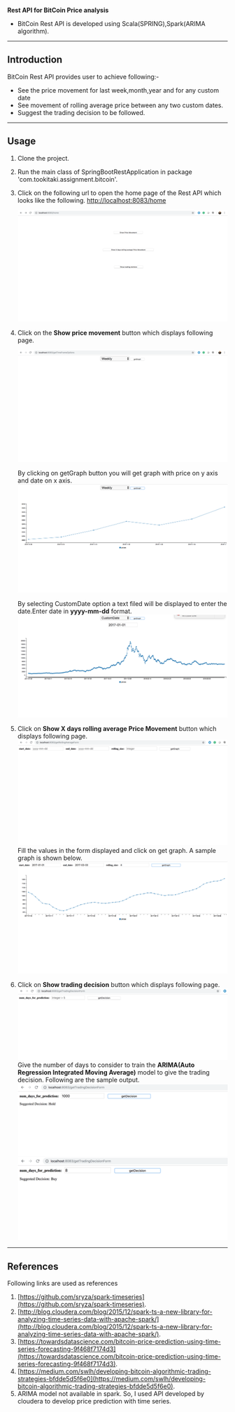**Rest API for BitCoin Price analysis** 

* BitCoin Rest API is developed using Scala(SPRING),Spark(ARIMA algorithm).
---

## Introduction

 BitCoin Rest API provides user to achieve following:-
 * See the price movement for last week,month,year and for any custom date
 * See movement of rolling average price between any two custom dates.
 * Suggest the trading decision to be followed.

---

## Usage

1. Clone the project.
2. Run the main class of SpringBootRestApplication in package 'com.tookitaki.assignment.bitcoin'.
3. Click on the following url to open the home page of the Rest API which looks like the following.
   [http://localhost:8083/home](http://localhost:8083/home)
   
   ![picture](src/main/resources/images/home.png)
   
4. Click on the **Show price movement** button which displays following page.

    ![picture](src/main/resources/images/price_options.png)
    
    By clicking on getGraph button you will get graph with price on y axis and date on x axis.
    ![picture](src/main/resources/images/week_graph.png)
    
    By selecting CustomDate option a text filed will be displayed to enter the date.Enter date in **yyyy-mm-dd** format.
    ![picture](src/main/resources/images/custom_graph.png)

5. Click on **Show X days rolling average Price Movement** button which displays following page.
     ![picture](src/main/resources/images/rolling_avg.png)
   Fill the values in the form displayed and click on get graph. A sample graph is shown below.
     ![picture](src/main/resources/images/rolling_avg_graph.png)

6. Click on **Show trading decision** button which displays following page.
      ![picture](src/main/resources/images/trading_decision_form.png)
   Give the number of days to consider to train the **ARIMA(Auto Regression Integrated Moving Average)** model to give the trading decision.
   Following are the sample output.
      ![picture](src/main/resources/images/hold.png)
      ![picture](src/main/resources/images/buy.png)
      
---

## References

Following links are used as references

1. [https://github.com/sryza/spark-timeseries](https://github.com/sryza/spark-timeseries).
2. [http://blog.cloudera.com/blog/2015/12/spark-ts-a-new-library-for-analyzing-time-series-data-with-apache-spark/](http://blog.cloudera.com/blog/2015/12/spark-ts-a-new-library-for-analyzing-time-series-data-with-apache-spark/).
3. [https://towardsdatascience.com/bitcoin-price-prediction-using-time-series-forecasting-9f468f7174d3](https://towardsdatascience.com/bitcoin-price-prediction-using-time-series-forecasting-9f468f7174d3).
4. [https://medium.com/swlh/developing-bitcoin-algorithmic-trading-strategies-bfdde5d5f6e0](https://medium.com/swlh/developing-bitcoin-algorithmic-trading-strategies-bfdde5d5f6e0).
5. ARIMA model not available in spark. So, I used API developed by cloudera to develop price prediction with time series.
